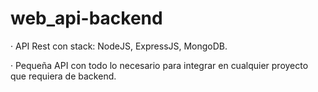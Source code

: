 # web_api-backend
· API Rest con stack: NodeJS, ExpressJS, MongoDB.

· Pequeña API con todo lo necesario para integrar en cualquier proyecto que requiera de backend.
